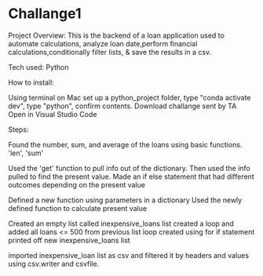 # Challange1

Project Overview:
This is the backend of a loan application used to automate calculations, analyze loan date,perform financial calculations,conditionally filter lists, & save the results in a csv. 

Tech used:
Python

How to install:

Using terminal on Mac set up a python_project folder, type "conda activate dev", type "python", confirm contents.
Download challange sent by TA
Open in Visual Studio Code

Steps:

Found the number, sum, and average of the loans using basic functions.
'len', 'sum'

Used the 'get' function to pull info out of the dictionary.
Then used the info pulled to find the present value.
Made an if else statement that had different outcomes depending on the present value

Defined a new function using parameters in a dictionary
Used the newly defined function to calculate present value

Created an empty list called inexpensive_loans list
 created a loop and added all loans <= 500 from previous list
 loop created using for if statement
 printed off new inexpensive_loans list
 
 imported inexpensive_loan list as csv and filtered it by headers and values using csv.writer and csvfile.


    
    



